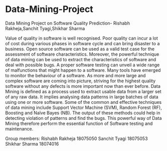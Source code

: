 # Data-Mining-Project
Data Mining Project on Software Quality Prediction- Rishabh Rakheja,Sanchit Tyagi,Shikhar Sharma

Value of quality in software is well recognised. Poor quality can incur a lot of cost during various phases in software cycle and can bring disaster to a business. Open source software can be used as a valid test case for the assessment of software characteristics. 
Moreover, the powerful technique of data mining can be used to extract the characteristics of software and deal with possible bugs. A proper software testing can unveil a wide range of malfunctions that might happen to a software. Many tools have emerged to monitor the behaviour of a software. As more and more large and complex software are coming into picture, striving for the highest quality software without any defects is more important now than ever before.
Data Mining is defined as a process used to extract usable data from a larger set of any raw data. It implies analysing data patterns in large batches of data using one or more software. Some of the common and effective techniques of data mining include Support Vector Machine (SVM), Random Forest (RF), Boosting and Naïve Bayes (NB). The output of these methods could help in detecting violation of patterns and find the bugs. This powerful way of Data Mining therefore perform the essential function of Software testing and maintenance.

Group members:
Rishabh Rakheja 18075050
Sanchit Tyagi 18075053
Shikhar Sharma 18074016
